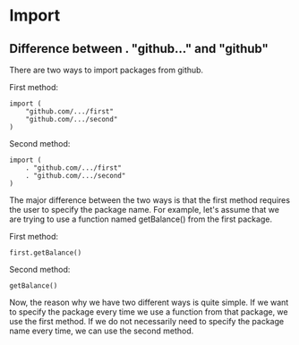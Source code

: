# Import

## Difference between . "github..." and "github"

There are two ways to import packages from github.

First method:
```
import (
    "github.com/.../first"
    "github.com/.../second"
)
```

Second method:
```
import (
    . "github.com/.../first"
    . "github.com/.../second"
)
```

The major difference between the two ways is that the first method requires the user to specify the package name.
For example, let's assume that we are trying to use a function named getBalance() from the first package.

First method:

```
first.getBalance()
```

Second method:

```
getBalance()
```

Now, the reason why we have two different ways is quite simple.
If we want to specify the package every time we use a function from that package, we use the first method.
If we do not necessarily need to specify the package name every time, we can use the second method.
  
